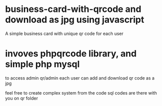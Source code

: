 # business-card-with-qrcode and download as jpg using javascript
A simple business card with unique qr code for each user
# invoves phpqrcode library, and simple php mysql
to access admin qr/admin
each user can add and download qr code as a jpg

feel free to create complex system from the code
sql codes are there with you on qr folder
